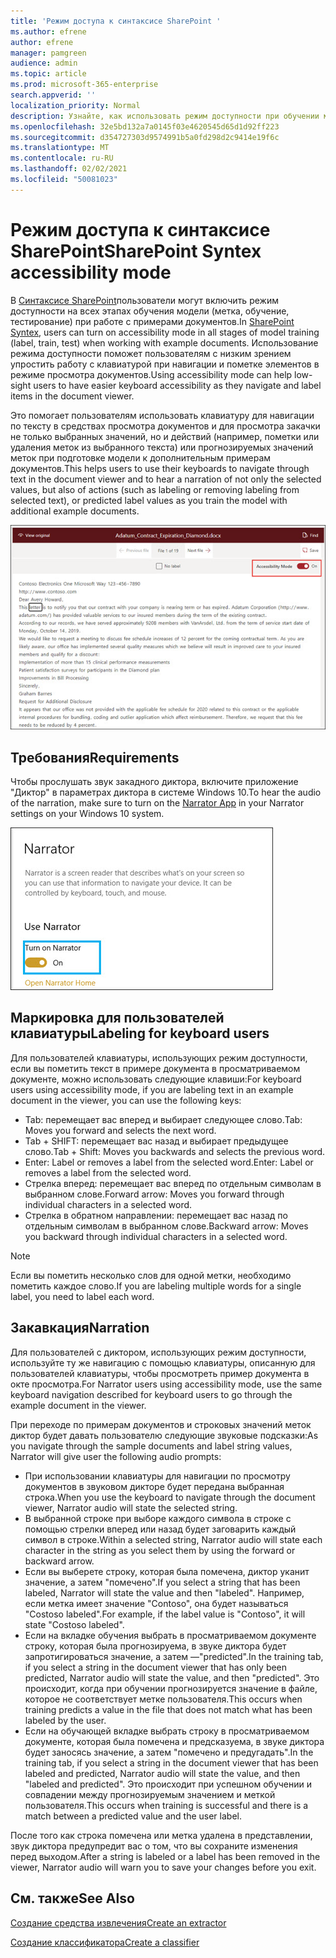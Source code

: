 ```yaml
---
title: 'Режим доступа к синтаксисе SharePoint '
ms.author: efrene
author: efrene
manager: pamgreen
audience: admin
ms.topic: article
ms.prod: microsoft-365-enterprise
search.appverid: ''
localization_priority: Normal
description: Узнайте, как использовать режим доступности при обучении модели в синтаксисе SharePoint.
ms.openlocfilehash: 32e5bd132a7a0145f03e4620545d65d1d92ff223
ms.sourcegitcommit: d354727303d9574991b5a0fd298d2c9414e19f6c
ms.translationtype: MT
ms.contentlocale: ru-RU
ms.lasthandoff: 02/02/2021
ms.locfileid: "50081023"
---
```

# <a name="sharepoint-syntex-accessibility-mode"></a><span data-ttu-id="d0bc2-103">Режим доступа к синтаксисе SharePoint</span><span class="sxs-lookup"><span data-stu-id="d0bc2-103">SharePoint Syntex accessibility mode</span></span>

<span data-ttu-id="d0bc2-104">В [Синтаксисе SharePoint](index.md)пользователи могут включить режим доступности на всех этапах обучения модели (метка, обучение, тестирование) при работе с примерами документов.</span><span class="sxs-lookup"><span data-stu-id="d0bc2-104">In [SharePoint Syntex](index.md), users can turn on accessibility mode in all stages of model training (label, train, test) when working with example documents.</span></span> <span data-ttu-id="d0bc2-105">Использование режима доступности поможет пользователям с низким зрением упростить работу с клавиатурой при навигации и пометке элементов в режиме просмотра документов.</span><span class="sxs-lookup"><span data-stu-id="d0bc2-105">Using accessibility mode can help low-sight users to have easier keyboard accessibility as they navigate and label items in the document viewer.</span></span>

<span data-ttu-id="d0bc2-106">Это помогает пользователям использовать клавиатуру для навигации по тексту в средствах просмотра документов и для просмотра закачки не только выбранных значений, но и действий (например, пометки или удаления меток из выбранного текста) или прогнозируемых значений меток при подготовке модели к дополнительным примерам документов.</span><span class="sxs-lookup"><span data-stu-id="d0bc2-106">This helps users to use their keyboards to navigate through text in the document viewer and to hear a narration of not only the selected values, but also of actions (such as labeling or removing labeling from selected text), or predicted label values as you train the model with additional example documents.</span></span> 


![Режим доступности](../media/content-understanding/accessibility-mode.png)

## <a name="requirements"></a><span data-ttu-id="d0bc2-108">Требования</span><span class="sxs-lookup"><span data-stu-id="d0bc2-108">Requirements</span></span>

<span data-ttu-id="d0bc2-109">Чтобы прослушать звук закадного диктора, [](https://support.microsoft.com/windows/complete-guide-to-narrator-e4397a0d-ef4f-b386-d8ae-c172f109bdb1) включите приложение "Диктор" в параметрах диктора в системе Windows 10.</span><span class="sxs-lookup"><span data-stu-id="d0bc2-109">To hear the audio of the narration, make sure to turn on the [Narrator App](https://support.microsoft.com/windows/complete-guide-to-narrator-e4397a0d-ef4f-b386-d8ae-c172f109bdb1) in your Narrator settings on your Windows 10 system.</span></span>

![Включить "Диктор"](../media/content-understanding/narrator-settings.png)

## <a name="labeling-for-keyboard-users"></a><span data-ttu-id="d0bc2-111">Маркировка для пользователей клавиатуры</span><span class="sxs-lookup"><span data-stu-id="d0bc2-111">Labeling for keyboard users</span></span>

<span data-ttu-id="d0bc2-112">Для пользователей клавиатуры, использующих режим доступности, если вы пометить текст в примере документа в просматриваемом документе, можно использовать следующие клавиши:</span><span class="sxs-lookup"><span data-stu-id="d0bc2-112">For keyboard users using accessibility mode, if you are labeling text in an example document in the viewer, you can use the following keys:</span></span>

- <span data-ttu-id="d0bc2-113">Tab: перемещает вас вперед и выбирает следующее слово.</span><span class="sxs-lookup"><span data-stu-id="d0bc2-113">Tab: Moves you forward and selects the next word.</span></span>
- <span data-ttu-id="d0bc2-114">Tab + SHIFT: перемещает вас назад и выбирает предыдущее слово.</span><span class="sxs-lookup"><span data-stu-id="d0bc2-114">Tab + Shift: Moves you backwards and selects the previous word.</span></span>
- <span data-ttu-id="d0bc2-115">Enter: Label or removes a label from the selected word.</span><span class="sxs-lookup"><span data-stu-id="d0bc2-115">Enter: Label or removes a label from the selected word.</span></span>
- <span data-ttu-id="d0bc2-116">Стрелка вперед: перемещает вас вперед по отдельным символам в выбранном слове.</span><span class="sxs-lookup"><span data-stu-id="d0bc2-116">Forward arrow: Moves you forward through individual characters in a selected word.</span></span>
- <span data-ttu-id="d0bc2-117">Стрелка в обратном направлении: перемещает вас назад по отдельным символам в выбранном слове.</span><span class="sxs-lookup"><span data-stu-id="d0bc2-117">Backward arrow: Moves you backward through individual characters in a selected word.</span></span>

> [!NOTE]
> <span data-ttu-id="d0bc2-118">Если вы пометить несколько слов для одной метки, необходимо пометить каждое слово.</span><span class="sxs-lookup"><span data-stu-id="d0bc2-118">If you are labeling multiple words for a single label, you need to label each word.</span></span>


## <a name="narration"></a><span data-ttu-id="d0bc2-119">Закавкация</span><span class="sxs-lookup"><span data-stu-id="d0bc2-119">Narration</span></span>

<span data-ttu-id="d0bc2-120">Для пользователей с диктором, использующих режим доступности, используйте ту же навигацию с помощью клавиатуры, описанную для пользователей клавиатуры, чтобы просмотреть пример документа в окте просмотра.</span><span class="sxs-lookup"><span data-stu-id="d0bc2-120">For Narrator users using accessibility mode, use the same keyboard navigation described for keyboard users to go through the example document in the viewer.</span></span>

<span data-ttu-id="d0bc2-121">При переходе по примерам документов и строковых значений меток диктор будет давать пользователю следующие звуковые подсказки:</span><span class="sxs-lookup"><span data-stu-id="d0bc2-121">As you navigate through the sample documents and label string values, Narrator will give user the following audio prompts:</span></span>

- <span data-ttu-id="d0bc2-122">При использовании клавиатуры для навигации по просмотру документов в звуковом дикторе будет передана выбранная строка.</span><span class="sxs-lookup"><span data-stu-id="d0bc2-122">When you use the keyboard to navigate through the document viewer, Narrator audio will state the selected string.</span></span>
- <span data-ttu-id="d0bc2-123">В выбранной строке при выборе каждого символа в строке с помощью стрелки вперед или назад будет заговарить каждый символ в строке.</span><span class="sxs-lookup"><span data-stu-id="d0bc2-123">Within a selected string, Narrator audio will state each character in the string as you select them by using the forward or backward arrow.</span></span>
- <span data-ttu-id="d0bc2-124">Если вы выберете строку, которая была помечена, диктор уканит значение, а затем "помечено".</span><span class="sxs-lookup"><span data-stu-id="d0bc2-124">If you select a string that has been labeled, Narrator will state the value and then "labeled".</span></span>  <span data-ttu-id="d0bc2-125">Например, если метка имеет значение "Contoso", она будет называться "Costoso labeled".</span><span class="sxs-lookup"><span data-stu-id="d0bc2-125">For example, if the label value is "Contoso", it will state "Costoso labeled".</span></span> 
- <span data-ttu-id="d0bc2-126">Если на вкладке обучения выбрать в просматриваемом документе строку, которая была прогнозируема, в звуке диктора будет запротигироваться значение, а затем —"predicted".</span><span class="sxs-lookup"><span data-stu-id="d0bc2-126">In the training tab, if you select a string in the document viewer that has only been predicted, Narrator audio will state the value, and then "predicted".</span></span> <span data-ttu-id="d0bc2-127">Это происходит, когда при обучении прогнозируется значение в файле, которое не соответствует метке пользователя.</span><span class="sxs-lookup"><span data-stu-id="d0bc2-127">This occurs when training predicts a value in the file that does not match what has been labeled by the user.</span></span>
- <span data-ttu-id="d0bc2-128">Если на обучающей вкладке выбрать строку в просматриваемом документе, которая была помечена и предсказуема, в звуке диктора будет заносясь значение, а затем "помечено и предугадать".</span><span class="sxs-lookup"><span data-stu-id="d0bc2-128">In the training tab, if you select a string in the document viewer that has been labeled and predicted, Narrator audio will state the value, and then "labeled and predicted".</span></span> <span data-ttu-id="d0bc2-129">Это происходит при успешном обучении и совпадении между прогнозируемым значением и меткой пользователя.</span><span class="sxs-lookup"><span data-stu-id="d0bc2-129">This occurs when training is successful and there is a match between a predicted value and the user label.</span></span>



<span data-ttu-id="d0bc2-130">После того как строка помечена или метка удалена в представлении, звук диктора предупредит вас о том, что вы сохраните изменения перед выходом.</span><span class="sxs-lookup"><span data-stu-id="d0bc2-130">After a string is labeled or a label has been removed in the viewer, Narrator audio will warn you to save your changes before you exit.</span></span>

## <a name="see-also"></a><span data-ttu-id="d0bc2-131">См. также</span><span class="sxs-lookup"><span data-stu-id="d0bc2-131">See Also</span></span>

[<span data-ttu-id="d0bc2-132">Создание средства извлечения</span><span class="sxs-lookup"><span data-stu-id="d0bc2-132">Create an extractor</span></span>](create-an-extractor.md)</br>

[<span data-ttu-id="d0bc2-133">Создание классификатора</span><span class="sxs-lookup"><span data-stu-id="d0bc2-133">Create a classifier</span></span>](create-a-classifier.md)</br>










 


  
  



